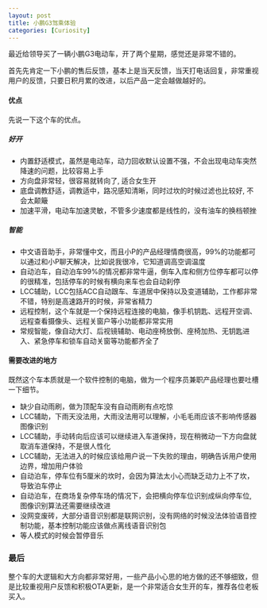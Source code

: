 ```yaml
---
layout: post
title: 小鹏G3驾乘体验
categories: [Curiosity]
---
```


最近给领导买了一辆小鹏G3电动车，开了两个星期，感觉还是非常不错的。

首先先肯定一下小鹏的售后反馈，基本上是当天反馈，当天打电话回复，非常重视用户的反馈，只要日积月累的改进，以后产品一定会越做越好的。

#### 优点
先说一下这个车的优点。

##### 好开
* 内置舒适模式，虽然是电动车，动力回收默认设置不强，不会出现电动车突然降速的问题，比较容易上手
* 方向盘非常轻，很容易就转向了, 适合女生开
* 底盘调教舒适，调教适中，路况感知清晰，同时过坎的时候过滤也比较好, 不会太颠簸
* 加速平滑，电动车加速灵敏，不管多少速度都是线性的，没有油车的换档顿挫

##### 智能
* 中文语音助手，非常懂中文，而且小P的产品经理情商很高，99%的功能都可以通过和小P聊天解决，比如说我很冷，它知道调高空调温度
* 自动泊车，自动泊车99%的情况都非常牛逼，倒车入库和侧方位停车都可以停的很精准，包括停车的时候有横向来车也会自动刹停
* LCC辅助，LCC包括ACC自动跟车、车道居中保持以及变道辅助，工作都非常不错，特别是高速路开的时候，非常省精力
* 远程控制，这个车就是一个保持远程连接的电脑，像手机钥匙、远程开空调、远程查看摄像头、远程关窗户等小功能都非常实用
* 常规智能，像自动大灯、后视镜辅助、电动座椅放倒、座椅加热、无钥匙进入、紧急停车和锁车自动关窗等功能都齐全了

#### 需要改进的地方
既然这个车本质就是一个软件控制的电脑，做为一个程序员兼职产品经理也要吐槽一下细节。

* 缺少自动雨刷，做为顶配车没有自动雨刷有点吃惊
* LCC辅助，下雨天没法用，大雨没法用可以理解，小毛毛雨应该不影响传感器图像识别
* LCC辅助，手动转向后应该可以继续进入车道保持，现在稍微动一下方向盘就取消车道保持，不是很人性化
* LCC辅助，无法进入的时候应该给用户说一下失败的理由，明确告诉用户使用边界，增加用户体验
* 自动泊车，停车位有5厘米的坎时，会因为算法太小心而缺乏动力上不了坎，导致泊车停止
* 自动泊车，在商场复杂停车场的情况下，会把横向停车位识别成纵向停车位, 图像识别算法还需要继续改进
* 没网变废砖，大部分语音识别都是联网识别，没有网络的时候没法体验语音控制功能，基本控制功能应该做点离线语音识别包
* 等人模式的时候会暂停音乐

### 最后
整个车的大逻辑和大方向都非常好用，一些产品小心思的地方做的还不够细致，但是比较重视用户反馈和积极OTA更新，是一个非常适合女生开的车，推荐各位老板买入。
